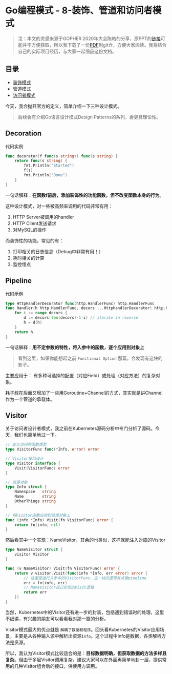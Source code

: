 # Go编程模式 - 8-装饰、管道和访问者模式

>  注：本文的灵感来源于GOPHER 2020年大会陈皓的分享，原PPT的[链接](https://www2.slideshare.net/haoel/go-programming-patterns?from_action=save)可能并不方便获取，所以我下载了一份[PDF](https://github.com/Junedayday/code_reading/tree/master/doc/Go_Programming_Patterns.pdf)到git仓，方便大家阅读。我将结合自己的实际项目经历，与大家一起细品这份文档。



## 目录

- [装饰模式](#Decoration)
- [管道模式](#Pipeline)
- [访问者模式](#Visitorl)



今天，我会抛开官方的定义，简单介绍一下三种设计模式。

>  后续会有介绍Go语言设计模式Design Patterns的系列，会更具理论性。

## Decoration

代码实例

```go
func decorator(f func(s string)) func(s string) {
	return func(s string) {
		fmt.Println("Started")
		f(s)
		fmt.Println("Done")
	}
}
```

一句话解释：**在函数f前后，添加装饰性的功能函数，但不改变函数本身的行为**。

这种设计模式，对一些被高频率调用的代码非常有用：

1. HTTP Server被调用的handler
2. HTTP Client发送请求
3. 对MySQL的操作

而装饰性的功能，常见的有：

1. 打印相关的日志信息（Debug中非常有用！）
2. 耗时相关的计算
3. 监控埋点



## Pipeline

代码示例

```go
type HttpHandlerDecorator func(http.HandlerFunc) http.HandlerFunc
func Handler(h http.HandlerFunc, decors ...HttpHandlerDecorator) http.HandlerFunc {
    for i := range decors {
        d := decors[len(decors)-1-i] // iterate in reverse
        h = d(h)
    }
    return h
}
```

一句话解释：**用不定参数的特性，将入参中的函数，逐个应用到对象上**

> 看到这里，如果你能想起之前 `Functional Option` 那篇，会发现有这块的影子。

主要应用于： 有多种可选择的配置（对应Field）或处理（对应方法）的复杂对象。

耗子叔在后面又增加了一些用Goroutine+Channel的方式，其实就是讲Channel作为一个管道的承载体。



## Visitor

关于访问者设计者模式，我之前在Kubernetes源码分析中专门分析了源码。今天，我们也简单地过一下。

```go
// 定义访问的函数类型
type VisitorFunc func(*Info, error) error

// Visitor接口设计
type Visitor interface {
	Visit(VisitorFunc) error
}

// 资源对象
type Info struct {
	Namespace   string
	Name        string
	OtherThings string
}

// 将Visitor函数应用到资源对象上
func (info *Info) Visit(fn VisitorFunc) error {
	return fn(info, nil)
}
```

然后看其中一个实现：NameVisitor，其余的也类似，这样就能注入对应的Visitor

```go
type NameVisitor struct {
	visitor Visitor
}

func (v NameVisitor) Visit(fn VisitorFunc) error {
	return v.visitor.Visit(func(info *Info, err error) error {
		// 这里是运行入参中的VisitorFunc，这一块的逻辑有点像pipeline
		err = fn(info, err)
		// NameVisitor自己实现的Visit逻辑
		return err
	})
}
```

当然，Kubernetes中的Visitor还有进一步的封装，包括遇到错误时的处理，这里不细讲，有兴趣的朋友可以看看我对那一篇的分析。

Visitor模式最大的优点就是 `解耦了数据和程序`。回头看Kubernetes的Visitor应用场景，主要是从各种输入源中解析出资源`Info`。这个过程中Info是数据，各类解析方法是资源。

所以，我认为Visitor模式比较适合的是：**目标数据明确，但获取数据的方法多样且复杂**。但由于多层Visitor调用复杂，建议大家可以在外面再简单地封一层，提供常用的几种Visitor组合后的接口，供使用方调用。

